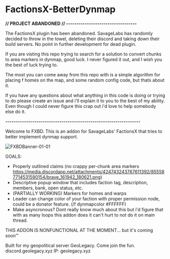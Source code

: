 # FactionsX-BetterDynmap

**// PROJECT ABANDONED // ----------------------------------**

The FactionsX plugin has been abandoned. SavageLabs has randomly decided to throw in the towel, deleting their discord and taking down their build servers.
No point in further development for dead plugin.

If you are visting this repo trying to search for a solution to convert chunks to area markers in dynmap, good luck. 
I never figured it out, and I wish you the best of luck trying to.

The most you can come away from this repo with is a simple algorithm for placing f homes on the map, and some random config code, but thats about it.

If you have any questions about what anything in this code is doing or trying to do please create an issue and i'll explain it to you to the best of my ability.
Even though I could never figure this crap out i'd love to help somebody else do it.

**-----------------------------------------------------------------**

Welcome to FXBD. This is an addon for SavageLabs' FactionsX that tries to better implement dynmap support. 

![FXBDBanner-01-01](https://user-images.githubusercontent.com/86391164/126054899-668d3468-f7ad-436d-8401-9656ba3ba3aa.png)

GOALS:
- Properly outlined claims (no crappy per-chunk area markers https://media.discordapp.net/attachments/424743243767611392/855587714531590154/brave_161942_180621.png)
- Descriptive popup window that includes faction tag, description, members, bank, open status, etc.
- (PARTIALLY WORKING) Markers for homes and warps
- Leader can change color of your faction with proper permission node, could be a donator feature. (/f dynmapcolor #FFFFFF)
- Make asyncronous? Dont really know much about this but i'd figure that with as many loops this addon does it can't hurt to not do it on main thread.

THIS ADDON IS NONFUNCTIONAL AT THE MOMENT...
but it's coming soon™

Built for my geopolitical server GeoLegacy. 
Come join the fun. discord.geolegacy.xyz
IP: geolegacy.xyz
